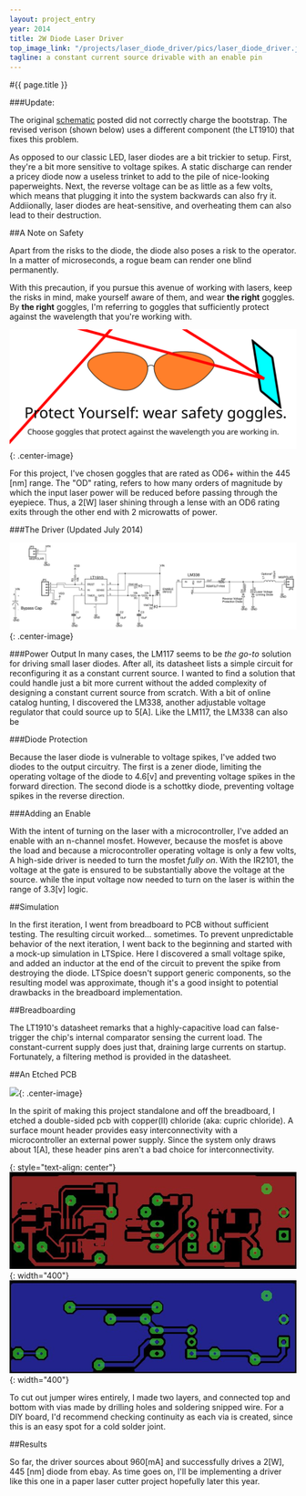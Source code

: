 ```yaml
---
layout: project_entry
year: 2014
title: 2W Diode Laser Driver
top_image_link: "/projects/laser_diode_driver/pics/laser_diode_driver.jpg"
tagline: a constant current source drivable with an enable pin
---
```

#{{ page.title }}

###Update:

The original [schematic](./pics/schematic.svg) posted did not
correctly charge the bootstrap. The revised verison (shown below)
uses a different component (the LT1910) that fixes this problem.

As opposed to our classic LED, laser diodes are a bit trickier to setup.
First, they're a bit more sensitive to voltage spikes.
A static discharge can render a pricey diode now a useless trinket to add to
the pile of nice-looking paperweights.
Next, the reverse voltage can be as little as a few volts, which means
that plugging it into the system backwards can also fry it.
Addiionally, laser diodes are heat-sensitive, and overheating them can also
lead to their destruction.

##A Note on Safety

Apart from the risks to the diode, the diode also poses a risk to the operator.
In a matter of microseconds, a rogue beam can render one blind permanently.

With this precaution, if you pursue this avenue of working with lasers, keep
the risks in mind, make yourself aware of them, and wear __the right__
goggles. By __the right__ goggles, I'm referring to goggles that
sufficiently protect against the wavelength that you're working with.

![](/projects/laser_diode_driver/pics/safety_warning.svg){: .center-image}

For this project, I've chosen goggles that are rated as OD6+ within the
445 [nm] range. The "OD" rating, refers to how many orders of magnitude by
which the input laser power will be reduced before passing through the
eyepiece. Thus, a 2[W] laser shining through a lense with an OD6 rating exits
through the other end with 2 microwatts of power.


###The Driver (Updated July 2014)

![](/projects/laser_diode_driver/pics/schematic_revised.svg){: .center-image}

###Power Output
In many cases, the LM117 seems to be _the go-to_ solution for driving
small laser diodes. After all, its datasheet lists a simple circuit for
reconfiguring it as a constant current source. I wanted to find a solution
that could handle just a bit more current without the added complexity of
designing a constant current source from scratch. With a bit of online catalog
hunting, I discovered the LM338, another adjustable voltage regulator that
could source up to 5[A]. Like the LM117, the LM338 can also be

###Diode Protection

Because the laser diode is vulnerable to voltage spikes, I've added two diodes
to the output circuitry. The first is a zener diode, limiting the operating
voltage of the diode to 4.6[v] and preventing voltage spikes in the forward
direction. The second diode is a schottky diode, preventing voltage spikes
in the reverse direction.

###Adding an Enable

With the intent of turning on the laser with a microcontroller, I've added an
enable with an n-channel  mosfet.
However, because the mosfet is above the load and because a microcontroller
operating voltage is only a few volts, A high-side driver is
needed to turn the mosfet _fully on_. With the IR2101, the
voltage at the gate is ensured to be substantially above the voltage at the
source. while the input voltage now needed to turn on the laser is within
the range of 3.3[v] logic.

##Simulation

In the first iteration, I went from breadboard to PCB without sufficient
testing. The resulting circuit worked... sometimes.  To prevent
unpredictable behavior of the next iteration, I went back to the beginning and
started with a mock-up simulation in LTSpice. Here I discovered a small
voltage spike, and added an inductor at the end of the circuit to prevent the
spike from destroying the diode. LTSpice doesn't support generic components,
so the resulting model was approximate, though it's a good insight to potential
drawbacks in the breadboard implementation.


##Breadboarding

The LT1910's datasheet remarks that a highly-capacitive load can
false-trigger the chip's internal comparator sensing the current load. The
constant-current supply does just that, draining large currents on startup.
Fortunately, a filtering method is provided in the datasheet.

##An Etched PCB

![](http://farm4.staticflickr.com/3823/11861780574_81ca07eb7f.jpg){: .center-image}

In the spirit of making this project standalone and off the breadboard, I
etched a double-sided pcb with copper(II) chloride (aka: cupric chloride). A
surface mount header provides easy interconnectivity with a microcontroller
an external power supply. Since the system only draws about 1[A], these header
pins aren't a bad choice for interconnectivity.

{: style="text-align: center"}
![](/projects/laser_diode_driver/pics/top.jpg){: width="400"} ![](/projects/laser_diode_driver/pics/bottom.jpg){: width="400"}

To cut out jumper wires entirely, I made two layers, and connected top and
bottom with vias made by drilling holes and soldering snipped wire. For a DIY
board, I'd recommend checking continuity as each via is created, since this is
an easy spot for a cold solder joint.

##Results

So far, the driver sources about 960[mA] and successfully drives a 2[W], 445
[nm] diode from ebay. As time goes on, I'll be implementing a driver like this
one in a paper laser cutter project hopefully later this year.
